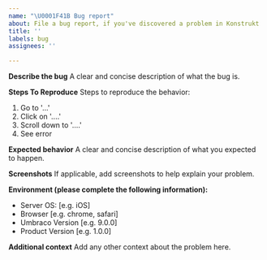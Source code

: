 ```yaml
---
name: "\U0001F41B Bug report"
about: File a bug report, if you've discovered a problem in Konstrukt
title: ''
labels: bug
assignees: ''

---
```


**Describe the bug**
A clear and concise description of what the bug is.

**Steps To Reproduce**
Steps to reproduce the behavior:
1. Go to '...'
2. Click on '....'
3. Scroll down to '....'
4. See error

**Expected behavior**
A clear and concise description of what you expected to happen.

**Screenshots**
If applicable, add screenshots to help explain your problem.

**Environment (please complete the following information):**
 - Server OS: [e.g. iOS]
 - Browser [e.g. chrome, safari]
 - Umbraco Version [e.g. 9.0.0]
 - Product Version [e.g. 1.0.0]

**Additional context**
Add any other context about the problem here.
